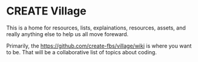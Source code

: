 # CREATE Village
This is a home for resources, lists, explainations, resources, assets, and really anything else to help us all move foreward.

Primarily, the https://github.com/create-fbs/village/wiki is where you want to be. That will be a collaborative list of topics about coding.
